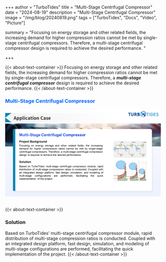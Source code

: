+++
author = "TurboTides"
title = "Multi-Stage Centrifugal Compressor"
date = "2024-08-19"
description = "Multi-Stage Centrifugal Compressor"
image = "/img/blog/20240819.png"
tags = ["TurboTides", "Docs", "Video", "Picture"]

summary = "Focusing on energy storage and other related fields, the increasing demand for higher compression ratios cannot be met by single-stage centrifugal compressors. Therefore, a multi-stage centrifugal compressor design is required to achieve the desired performance. <!--more-->"

+++

{{< about-text-container >}}
Focusing on energy storage and other related fields, the increasing demand for higher compression ratios cannot be met by single-stage centrifugal compressors. Therefore, a ***multi-stage centrifugal compressor*** design is required to achieve the desired performance.
{{< /about-text-container >}}


<h3 style="color: #0066FF;">Multi-Stage Centrifugal Compressor</h3>
<div style="display: flex; justify-content: center;">
    <img src="/img/blog/case picture/幻灯片4.PNG" alt="Multi-Stage Centrifugal Compressor" style="margin-top: 0; margin-bottom: 1.4em; max-width: 100%;">
</div>

{{< about-text-container >}}
### Solution
Based on TurboTides’ multi-stage centrifugal compressor module, rapid distribution of multi-stage compression ratios is conducted. Coupled with an integrated design platform, fast design, simulation, and modeling of multi-stage configurations are performed, facilitating the quick implementation of the project.
{{< /about-text-container >}}
